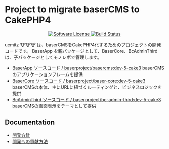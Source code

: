 # Project to migrate baserCMS to CakePHP4

<p align="center">
    <a href="LICENSE" target="_blank">
        <img alt="Software License" src="https://img.shields.io/badge/license-MIT-brightgreen.svg?style=flat-square">
    </a>
    <a href="https://travis-ci.org/baserproject/ucmitz" target="_blank">
        <img alt="Build Status" src="https://travis-ci.org/baserproject/ucmitz.svg?branch=dev">
    </a>
</p>

ucmitz 🐮🐮🐮 は、baserCMSをCakePHP4化するためのプロジェクトの開発コードです。
BaserApp を親パッケージとして、BaserCore、BcAdminThirdは、子パッケージとしてモノレポで管理します。
- [BaserApp ソースコード / baserproject/basercms:dev-5-cake3](https://github.com/baserproject/ucmitz/tree/dev)
baserCMSのアプリケーションフレームを提供
- [BaserCore ソースコード / baserproject/baser-core:dev-5-cake3](https://github.com/baserproject/baser-core/tree/dev-5-cake3)
baserCMSの本体、主にURLに紐づくルーティングと、ビジネスロジックを提供
- [BcAdminThird ソースコード / baserproject/bc-admin-third:dev-5-cake3](https://github.com/baserproject/bc-admin-third/tree/dev-5-cake3)
baserCMSの画面表示をテーマとして提供

## Documentation
- [開発方針](https://docs.google.com/document/d/1QAmScc65CwMyn8QuwWKE9q_8HnSKcW9oefI9RrHoUYY/edit)
- [開発への貢献方法](https://github.com/baserproject/ucmitz/blob/dev/CONTRIBUTING.md)
